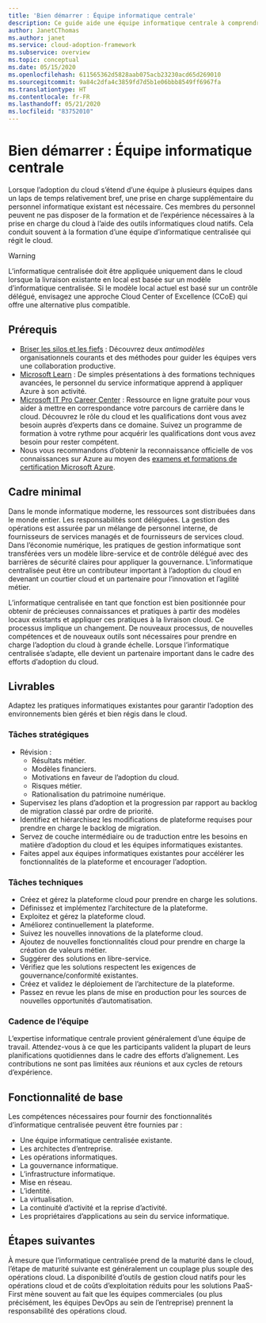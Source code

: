 ```yaml
---
title: 'Bien démarrer : Équipe informatique centrale'
description: Ce guide aide une équipe informatique centrale à comprendre le cadre, les livrables et les fonctionnalités requises pour réussir l’adoption du cloud.
author: JanetCThomas
ms.author: janet
ms.service: cloud-adoption-framework
ms.subservice: overview
ms.topic: conceptual
ms.date: 05/15/2020
ms.openlocfilehash: 611565362d5828aab075acb23230acd65d269010
ms.sourcegitcommit: 9a84c2dfa4c3859fd7d5b1e06bbb8549ff6967fa
ms.translationtype: HT
ms.contentlocale: fr-FR
ms.lasthandoff: 05/21/2020
ms.locfileid: "83752010"
---
```

# <a name="get-started-central-it-team"></a>Bien démarrer : Équipe informatique centrale

Lorsque l’adoption du cloud s’étend d’une équipe à plusieurs équipes dans un laps de temps relativement bref, une prise en charge supplémentaire du personnel informatique existant est nécessaire. Ces membres du personnel peuvent ne pas disposer de la formation et de l’expérience nécessaires à la prise en charge du cloud à l’aide des outils informatiques cloud natifs. Cela conduit souvent à la formation d’une équipe d’informatique centralisée qui régit le cloud.

> [!WARNING]
> L’informatique centralisée doit être appliquée uniquement dans le cloud lorsque la livraison existante en local est basée sur un modèle d’informatique centralisée. Si le modèle local actuel est basé sur un contrôle délégué, envisagez une approche Cloud Center of Excellence (CCoE) qui offre une alternative plus compatible.

## <a name="prerequisites"></a>Prérequis

- [Briser les silos et les fiefs](../../organize/fiefdoms-silos.md) : Découvrez deux _antimodèles_ organisationnels courants et des méthodes pour guider les équipes vers une collaboration productive.
- [Microsoft Learn](https://docs.microsoft.com/learn) : De simples présentations à des formations techniques avancées, le personnel du service informatique apprend à appliquer Azure à son activité.
- [Microsoft IT Pro Career Center](https://www.microsoft.com/itpro) : Ressource en ligne gratuite pour vous aider à mettre en correspondance votre parcours de carrière dans le cloud. Découvrez le rôle du cloud et les qualifications dont vous avez besoin auprès d’experts dans ce domaine. Suivez un programme de formation à votre rythme pour acquérir les qualifications dont vous avez besoin pour rester compétent.
- Nous vous recommandons d’obtenir la reconnaissance officielle de vos connaissances sur Azure au moyen des [examens et formations de certification Microsoft Azure](https://www.microsoft.com/learning/certification-overview.aspx).

## <a name="minimum-scope"></a>Cadre minimal

Dans le monde informatique moderne, les ressources sont distribuées dans le monde entier. Les responsabilités sont déléguées. La gestion des opérations est assurée par un mélange de personnel interne, de fournisseurs de services managés et de fournisseurs de services cloud. Dans l’économie numérique, les pratiques de gestion informatique sont transférées vers un modèle libre-service et de contrôle délégué avec des barrières de sécurité claires pour appliquer la gouvernance. L’informatique centralisée peut être un contributeur important à l’adoption du cloud en devenant un courtier cloud et un partenaire pour l’innovation et l’agilité métier.

L’informatique centralisée en tant que fonction est bien positionnée pour obtenir de précieuses connaissances et pratiques à partir des modèles locaux existants et appliquer ces pratiques à la livraison cloud. Ce processus implique un changement. De nouveaux processus, de nouvelles compétences et de nouveaux outils sont nécessaires pour prendre en charge l’adoption du cloud à grande échelle. Lorsque l’informatique centralisée s’adapte, elle devient un partenaire important dans le cadre des efforts d’adoption du cloud.

## <a name="deliverables"></a>Livrables

Adaptez les pratiques informatiques existantes pour garantir l’adoption des environnements bien gérés et bien régis dans le cloud.

### <a name="strategic-tasks"></a>Tâches stratégiques

- Révision :
  - Résultats métier.
  - Modèles financiers.
  - Motivations en faveur de l’adoption du cloud.
  - Risques métier.
  - Rationalisation du patrimoine numérique.
- Supervisez les plans d’adoption et la progression par rapport au backlog de migration classé par ordre de priorité.
- Identifiez et hiérarchisez les modifications de plateforme requises pour prendre en charge le backlog de migration.
- Servez de couche intermédiaire ou de traduction entre les besoins en matière d’adoption du cloud et les équipes informatiques existantes.
- Faites appel aux équipes informatiques existantes pour accélérer les fonctionnalités de la plateforme et encourager l’adoption.

### <a name="technical-tasks"></a>Tâches techniques

- Créez et gérez la plateforme cloud pour prendre en charge les solutions.
- Définissez et implémentez l’architecture de la plateforme.
- Exploitez et gérez la plateforme cloud.
- Améliorez continuellement la plateforme.
- Suivez les nouvelles innovations de la plateforme cloud.
- Ajoutez de nouvelles fonctionnalités cloud pour prendre en charge la création de valeurs métier.
- Suggérer des solutions en libre-service.
- Vérifiez que les solutions respectent les exigences de gouvernance/conformité existantes.
- Créez et validez le déploiement de l’architecture de la plateforme.
- Passez en revue les plans de mise en production pour les sources de nouvelles opportunités d’automatisation.

### <a name="team-cadence"></a>Cadence de l’équipe

L’expertise informatique centrale provient généralement d’une équipe de travail. Attendez-vous à ce que les participants valident la plupart de leurs planifications quotidiennes dans le cadre des efforts d’alignement. Les contributions ne sont pas limitées aux réunions et aux cycles de retours d’expérience.

## <a name="baseline-capability"></a>Fonctionnalité de base

Les compétences nécessaires pour fournir des fonctionnalités d’informatique centralisée peuvent être fournies par :

- Une équipe informatique centralisée existante.
- Les architectes d’entreprise.
- Les opérations informatiques.
- La gouvernance informatique.
- L’infrastructure informatique.
- Mise en réseau.
- L’identité.
- La virtualisation.
- La continuité d’activité et la reprise d’activité.
- Les propriétaires d’applications au sein du service informatique.

## <a name="whats-next"></a>Étapes suivantes

À mesure que l’informatique centralisée prend de la maturité dans le cloud, l’étape de maturité suivante est généralement un couplage plus souple des opérations cloud. La disponibilité d’outils de gestion cloud natifs pour les opérations cloud et de coûts d’exploitation réduits pour les solutions PaaS-First mène souvent au fait que les équipes commerciales (ou plus précisément, les équipes DevOps au sein de l’entreprise) prennent la responsabilité des opérations cloud.
